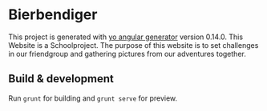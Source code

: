# Bierbendiger

This project is generated with [yo angular generator](https://github.com/yeoman/generator-angular)
version 0.14.0.
This Website is a Schoolproject.
The purpose of this website is to set challenges in our friendgroup and gathering pictures from our adventures together.

## Build & development

Run `grunt` for building and `grunt serve` for preview.

